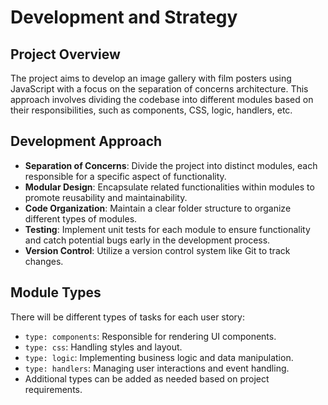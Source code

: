 # Development and Strategy

## Project Overview

The project aims to develop an image gallery with film posters using JavaScript
with a focus on the separation of concerns architecture. This approach involves
dividing the codebase into different modules based on their responsibilities,
such as components, CSS, logic, handlers, etc.

## Development Approach

- **Separation of Concerns**: Divide the project into distinct modules, each
  responsible for a specific aspect of functionality.
- **Modular Design**: Encapsulate related functionalities within modules to
  promote reusability and maintainability.
- **Code Organization**: Maintain a clear folder structure to organize different
  types of modules.
- **Testing**: Implement unit tests for each module to ensure functionality and
  catch potential bugs early in the development process.
- **Version Control**: Utilize a version control system like Git to track
  changes.

## Module Types

There will be different types of tasks for each user story:

- `type: components`: Responsible for rendering UI components.
- `type: css`: Handling styles and layout.
- `type: logic`: Implementing business logic and data manipulation.
- `type: handlers`: Managing user interactions and event handling.
- Additional types can be added as needed based on project requirements.